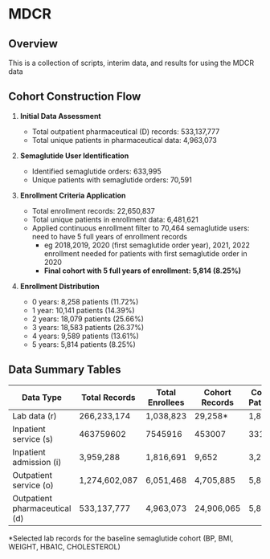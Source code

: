 # MDCR

## Overview

This is a collection of scripts, interim data, and results for using the MDCR data

## Cohort Construction Flow

1. **Initial Data Assessment**
   - Total outpatient pharmaceutical (D) records: 533,137,777
   - Total unique patients in pharmaceutical data: 4,963,073

2. **Semaglutide User Identification**
   - Identified semaglutide orders: 633,995
   - Unique patients with semaglutide orders: 70,591

3. **Enrollment Criteria Application**
   - Total enrollment records: 22,650,837
   - Total unique patients in enrollment data: 6,481,621
   - Applied continuous enrollment filter to 70,464 semaglutide users: need to have 5 full years of enrollment records
     - eg  2018,2019, 2020 (first semaglutide order year), 2021, 2022 enrollment needed for patients with first semaglutide order in 2020
     - **Final cohort with 5 full years of enrollment: 5,814 (8.25%)**

4. **Enrollment Distribution**
   - 0 years: 8,258 patients (11.72%)
   - 1 year: 10,141 patients (14.39%)
   - 2 years: 18,079 patients (25.66%)
   - 3 years: 18,583 patients (26.37%)
   - 4 years: 9,589 patients (13.61%)
   - 5 years: 5,814 patients (8.25%)
        

## Data Summary Tables

| Data Type | Total Records | Total Enrollees | Cohort Records | Cohort Patients |
|-----------|---------------|----------------|----------------|-----------------|
| Lab data (r) | 266,233,174 | 1,038,823 | 29,258* | 1,833 |
| Inpatient service (s) | 463759602 | 7545916 | 453007 | 3318 |
| Inpatient admission (i) | 3,959,288 | 1,816,691 | 9,652 | 3,280 |
| Outpatient service (o) | 1,274,602,087 | 6,051,468 | 4,705,885 | 5,813 |
| Outpatient pharmaceutical (d) | 533,137,777 | 4,963,073 | 24,906,065 | 5,814 |

*Selected lab records for the baseline semaglutide cohort (BP, BMI, WEIGHT, HBA1C, CHOLESTEROL)
